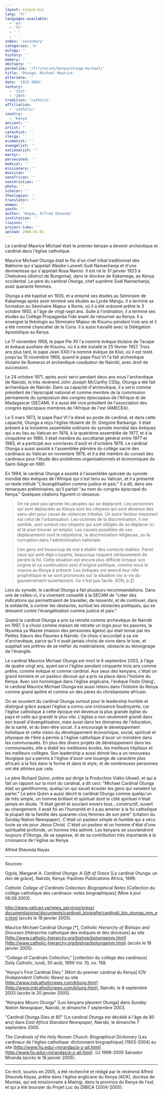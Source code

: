 ```yaml
---
layout: single-bio
lang: 'fr'
languages-available:
  - 'en'
  - 'fr'
  - ' '
  - ' '
index: 'secondary'
categories: 'o'
eulogy: ''
history: ''
memory: ''
obituary: ''
permalink: '/fr/stories/kenya/otunga-michael/'
title: 'Otunga, Michael Maurice'
alternate: ''
date: '1923-2003'
century:
  - '21st'
  - '20th'
tradition: 'catholic'
affiliation:
  - 'catholic'
country:
  - 'kenya'
ancient: ''
artist: ''
catechist: ''
clergy: ''
ecumenist: ''
evangelist: ''
nationalist: ''
martyr: ''
persecuted: ''
medical: ''
missionary: ''
musician: ''
nonafrican: ''
nonchristian: ''
photo: ''
scholar: ''
theologian: ''
translator: ''
women: ''
youth: ''
author: 'Keyas, Alfred Sheunda'
institution: ''
liaison: ''
project-luke: ''
upload: 2000-01-01
---
```



Le cardinal Maurice Michael était le premier kenyan a devenir archevêque et cardinal dans l'église catholique.

Maurice Michael Otunga était le fils d'un chef tribal traditionnel des Bakhone qui s'appelait Wasike Lusweti Sudi Namachanja et d'une devineresse qui s'appelait Rosa Namisi. Il est né le 31 janvier 1923 à Chebukwa (district de Bungoma), dans le diocèse de Kakamega, au Kenya occidental. Le père du cardinal Otunga, chef suprême Sudi Namachanja, avait quarante femmes.

Otunga a été baptisé en 1935, et a entamé ses études au Séminaire de Kakamega après avoir terminé ses études au Lycée Mangu. Il a terminé sa formation au Séminaire Majeur à Rome, où il a été ordonné prêtre le 3 octobre 1950, à l'âge de vingt-sept ans. Suite à l'ordination, il a terminé ses études au Collège Propaganda Fide avant de retourner au Kenya. Il a enseigné la théologie au Séminaire Majeur de Kisumu pendant trois ans et il a été nommé chancelier de la Curia. Il a aussi travaillé avec la Délégation Apostolique au Kenya.

Le 17 novembre 1956, le pape Pie XII l'a nommé évêque titulaire de Tacape et évêque auxiliare de Kisumu, où il a été installé le 25 février 1957. Trois ans plus tard, le pape Jean XXIII l'a nommé évêque de Kisii, où il est resté jusqu'au 15 novembre 1969, quand le pape Paul VI l'a fait archevêque titulaire de Bomarzo et archevêque coadjuteur de Nairobi, avec droit de succession.

Le 24 octobre 1971, après avoir servi pendant deux ans sous l'archevêque de Nairobi, le très révérend John Joseph McCarthy CSSp, Otunga a été fait archevêque de Nairobi. Dans sa capacité d'archevêque, il a servi comme président de l'épiscopat national et comme membre de la commission permanente du symposium des congrès épiscopaux de l'Afrique et de Madagascar (SECAM). Il a aussi été vice président de l'association des congrès épiscopaux membres de l'Afrique de l'est (AMECEA).

Le 5 mars 1973, le pape Paul VI l'a élevé au poste de cardinal, et dans cette capacité, Otunga a reçu l'église titulaire de St. Grégoire Barbarigo. Il était présent à la troisième assemblée ordinaire du synode mondial des évêques qui a eu lieu au Vatican en 1974, à la quatrième assemblée de 1977, et à la cinquième en 1980. Il était membre du secrétariat général entre 1977 et 1983, et a participé aux conclaves d'août et d'octobre 1978. Le cardinal Otunga a aussi assisté à l'assemblée plénière du collège sacré des cardinaux au Vatican en novembre 1979, et il a été membre du conseil des cardinaux pour l'étude des problèmes organisationnels  et économiques du Saint-Siège en 1981.

En 1994, le cardinal Otunga a assisté à l'assemblée spéciale du synode mondial des évêques de l'Afrique qui s'est tenu au Vatican, et il a présenté un texte intitulé "L'évangélisation comme justice et paix." Il a dit, dans ses remarques préliminaires, qu'il parlait "au nom du congrès épiscopal du Kenya." Quelques citations figurent ci-dessous:

> On ne peut pas ignorer les peuples qui se déplacent. Les personnes qui sont déplacées au Kenya sont les citoyens qui sont devenus des sans-abri pour cause de violences tribales. Un  autre facteur important est celui de l'urbanisation. Les victimes de la discrimination, il me semble, sont surtout ces citoyens qui sont obligés de se déplacer ici et là pour trouver un emploi. Les causes possibles de ces déplacements sont le népotisme, la discrimination religieuse, ou la corruption dans l'administration nationale.
> 
> Ces gens ont beaucoup de mal à établir des contacts stables. Parmi ceux qui sont déjà croyants, beaucoup risquent sérieusement de perdre la foi. Cette situation est encore plus difficile lorsque son origine et sa continuation sont d'origine politique, comme nous le voyons au Kenya à présent. Les évêques ont exercé leur rôle prophétique et se sont prononcés sur la situation vis-à-vis du gouvernement ouvertement. Ce n'est pas facile. (ICN, p.2)

Lors du synode, le cardinal Otunga a fait plusieurs recommandations. Dans une de celles-ci, il a vivement conseillé à la SECAM de "créer des indications qui permettraient de travailler, de ressentir, et de continuer, dans la solidarité, à contrer les obstacles, surtout les obstacles politiques, qui se dressent contre l'évangélisation comme justice et paix."

Quand le cardinal Otunga a pris sa retraite comme archevêque de Nairobi en 1997, il a choisi comme maison de retraite un logis pour les pauvres, la Nyumba ya Wazee (maison des personnes âgées) qui était tenue par les Petites Sœurs des Pauvres à Nairobi. Ce choix s'accordait à sa vie d'archevêque, parce qu'il n'avait jamais choisi de vivre dans le luxe, et suppliait ses prêtres de se méfier du matérialisme, obstacle au témoignage de l'évangile.

Le cardinal Maurice Michael Otunga est mort le 6 septembre 2003, à l'âge de quatre vingt ans, ayant servi l'église pendant cinquante trois ans comme prêtre, comme évêque et comme cardinal. Aux yeux des kenyans, c'était un grand ministre et un pasteur dévoué qui a pris sa place dans l'histoire du Kenya. Avec son homologue dans l'église anglicane, l'évêque Festo Olang', le cardinal Maurice Michael Otunga est aussi retenu dans l'histoire du Kenya comme grand apôtre et comme un des pères du christianisme africain.

On se souvient du cardinal Otunga surtout pour le leadership humble et distingué grâce auquel l'église a connu une croissance foudroyante, car l'église catholique à cette époque est devenue la plus grande église du pays et celle qui grandit le plus vite. L'église a non seulement grandi dans son travail d'évangélisation, mais aussi dans les domaines de l'éducation, de la santé, et du bien-être social. Il a encouragé le développement holistique  et cette vision du développement économique, social, spirituel et physique de l'être a permis à l'église catholique d'avoir un ministère dans les communautés. En plus des divers projets de développement dans les communautés, elle a établi les meilleures écoles, les meilleurs hôpitaux et les meilleurs collèges. Son leadership a aussi donné lieu a un renouveau liturgique qui a permis à l'église d'avoir une louange de caractère plus africain à la fois dans la forme et dans le style, et de nombreuses personnes ont été attirées par cela.

Le père Richard Quinn, prêtre qui dirige la Production Vidéo Ukweli, et qui a fait un rapport sur la mort du cardinal, a dit ceci: "Michael Cardinal Otunga était un gentilhomme, quelqu'un qui savait écouter les gens qui venaient lui parler." Le père Quinn a aussi décrit le cardinal Otunga comme quelqu'un de très simple, un homme brilliant et spirituel dont le côté spirituel n'était jamais en doute. "Il était gentil et souriant envers tous ; constructif, ouvert au changement, il avait foi en l'humanité et il a pu amener à la foi catholique la plupart de la famille des quarante-cinq femmes de son père" (citation du Sunday Nation Newspaper). C'était un pasteur simple et humble qui a vécu toute sa vie pour Jésus Christ. C'était un pasteur et un homme d'état d'une spiritualité profonde, un homme très admiré. Les kenyans se souviendront toujours d'Otunga, de sa sagesse, et de sa contribution très importante à la croissance de l'église au Kenya.

Alfred Sheunda Keyas

---

Sources:

Ogola, Margaret A. *Cardinal Otunga: A Gift of Grace* [Le cardinal Otunga: un don de grâce]. Nairobi, Kenya: Paulines Publications Africa, 1999.

*Catholic College of Cardinals Collection: Biographical Notes* [Collection du collège catholique des cardinaux: notes biographiques] (Mise à jour 06.09.2003).

[ http://www.vatican.va/news_services/press/ documentazione/documents/cardinali_biografie/cardinali_bio_otunga_mm_en.html](http://www.vatican.va/news_services/press/documentazione/documents/cardinali_biografie/cardinali_bio_otunga_mm_en.html) (accès le 18 janvier 2005).

Maurice Michael Cardinal Otunga [*], *Catholic Hierarchy of Bishops and Dioceses* [Hiérarchie catholique des évêques et des diocèses] au site [http://www.catholic-hierarchy.org/bishop/botungamm.html](http://www.catholic-hierarchy.org/bishop/botungamm.html) (accès le 18 janvier 2005).

"College of Cardinals Collection," [collection du collège des cardinaux] Daily Catholic, lundi, 30 août, 1999 Vol. 10, no. 158.

"Kenya's First Cardinal Dies," [Mort du premier cardinal du Kenya] *ICN (Independent Catholic News)* au site [http://www.indcatholicnews.com/kitung.html](http://www.indcatholicnews.com/kitung.html), Nairobi, le 8 septembre 2003 (accès le 20 janvier 2005).

"Kenyans Mourn Otunga" [Les kenyans pleurent Otunga] dans *Sunday Nation Newspaper*, Nairobi, le dimanche 7 septembre 2003.

"Cardinal Otunga Dies at 80" [Le cardinal Otunga est décédé à l'âge de 80 ans] dans *East Africa Standard Newspaper*, Nairobi, le dimanche 7 septembre 2005.

*The Cardinals of the Holy Roman Church: Biographical Dictionary* [Les cardinaux de l'église catholique: dictionnaire biographique] (1903-2004) au site [http://www.fiu.edu/~mirandas/a-z-all.html](http://www.fiu.edu/~mirandas/a-z-all.html). (c) 1998-2005 Salvador Miranda (accès le 18 janvier 2005).

---

Ce récit, soumis en 2005, a été recherché et rédigé par le révérend Alfred Sheunda Keyas, prêtre dans l'église anglicane du Kenya (ACK), diocèse de Mumias, qui est missionnaire à Mwingi, dans la province du Kenya de l'est, et qui a été boursier du Projet Luc du *DIBICA* (2004-2005).